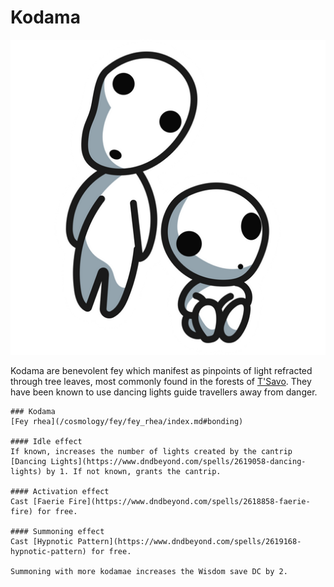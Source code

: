 # Kodama

![Kodama](kodama.png)

Kodama are benevolent fey which manifest as pinpoints of light refracted through tree leaves, most commonly found in the forests of [T'Savo](/places/tsavo). They have been known to use dancing lights guide travellers away from danger.

```statblock:5e
### Kodama
[Fey rhea](/cosmology/fey/fey_rhea/index.md#bonding)

#### Idle effect
If known, increases the number of lights created by the cantrip [Dancing Lights](https://www.dndbeyond.com/spells/2619058-dancing-lights) by 1. If not known, grants the cantrip.

#### Activation effect
Cast [Faerie Fire](https://www.dndbeyond.com/spells/2618858-faerie-fire) for free.

#### Summoning effect
Cast [Hypnotic Pattern](https://www.dndbeyond.com/spells/2619168-hypnotic-pattern) for free.

Summoning with more kodamae increases the Wisdom save DC by 2.
```